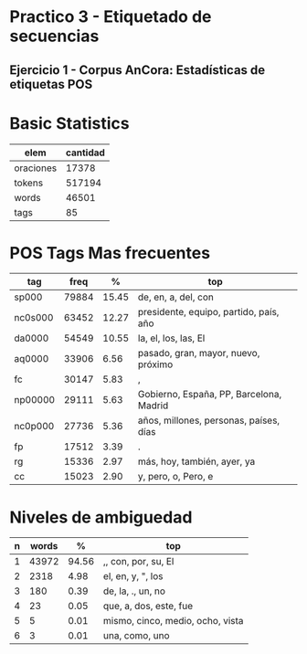 # Practico 3 - Etiquetado de secuencias

## Ejercicio 1 - Corpus AnCora: Estadísticas de etiquetas POS

Basic Statistics
==================

| elem | cantidad |
| ----- | ----- |
| oraciones | 17378 |
| tokens | 517194 |
| words | 46501 |
| tags | 85 |


POS Tags Mas frecuentes
======================

| tag |	freq	| %	| top|
| ---- | ------| ---- |----|
|sp000 |	79884 |	15.45 | 	de, en, a, del, con|
|nc0s000 |	63452 |	12.27 | 	presidente, equipo, partido, país, año|
|da0000 |	54549 |	10.55 | 	la, el, los, las, El|
|aq0000 |	33906 |	6.56 | 	pasado, gran, mayor, nuevo, próximo|
|fc |	30147 |	5.83 | 	,|
|np00000 |	29111 |	5.63 | 	Gobierno, España, PP, Barcelona, Madrid|
|nc0p000 |	27736 |	5.36 | 	años, millones, personas, países, días|
|fp |	17512 |	3.39 | 	.|
|rg |	15336 |	2.97 | 	más, hoy, también, ayer, ya|
|cc |	15023 |	2.90 | 	y, pero, o, Pero, e|

Niveles de ambiguedad
=====================

|n |	words |	% | top |
| --- | ---- | --- | ---|
|1 |	43972 |	94.56 |	,, con, por, su, El|
|2 |	2318 |	4.98 |	el, en, y, ", los |
|3 |	180 |	0.39 |	de, la, ., un, no |
|4 |	23 |	0.05 |	que, a, dos, este, fue |
|5 |	5 |	0.01 |	mismo, cinco, medio, ocho, vista |
|6 |	3 |	0.01 |	una, como, uno|